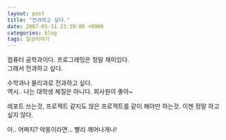 ```yaml
---
layout: post
title: "전과하고 싶다."
date: 2007-05-31 23:39:00 +0900
categories: blog
tags: 일상이야기
---
```


컴퓨터 공학과이다. 프로그래밍은 정말 재미있다. <br/>
그래서 전과하고 싶다.

수학과나 물리과로 전과하고 싶다. <br/>
역시.. 나는 대학생 체질은 아니다. 회사원이 좋아~

레포트 쓰는것, 프로젝트 같지도 않은 프로젝트를 같이 해야만 하는것. 이젠 정말 하고 싶지 않다.

아.. 어쩌지? 악몽이라면... 빨리 깨어나게나!

